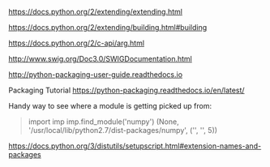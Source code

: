 
https://docs.python.org/2/extending/extending.html

https://docs.python.org/2/extending/building.html#building

https://docs.python.org/2/c-api/arg.html

http://www.swig.org/Doc3.0/SWIGDocumentation.html

http://python-packaging-user-guide.readthedocs.io


Packaging Tutorial
https://python-packaging.readthedocs.io/en/latest/


Handy way to see where a module is getting picked up from:

> import imp
> imp.find_module('numpy')
(None, '/usr/local/lib/python2.7/dist-packages/numpy', ('', '', 5))


https://docs.python.org/3/distutils/setupscript.html#extension-names-and-packages
